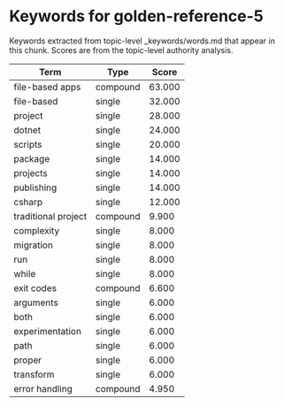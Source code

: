 # Keywords for golden-reference-5

Keywords extracted from topic-level _keywords/words.md that appear in this chunk.
Scores are from the topic-level authority analysis.

| Term | Type | Score |
|------|------|-------|
| file-based apps | compound | 63.000 |
| file-based | single | 32.000 |
| project | single | 28.000 |
| dotnet | single | 24.000 |
| scripts | single | 20.000 |
| package | single | 14.000 |
| projects | single | 14.000 |
| publishing | single | 14.000 |
| csharp | single | 12.000 |
| traditional project | compound | 9.900 |
| complexity | single | 8.000 |
| migration | single | 8.000 |
| run | single | 8.000 |
| while | single | 8.000 |
| exit codes | compound | 6.600 |
| arguments | single | 6.000 |
| both | single | 6.000 |
| experimentation | single | 6.000 |
| path | single | 6.000 |
| proper | single | 6.000 |
| transform | single | 6.000 |
| error handling | compound | 4.950 |
